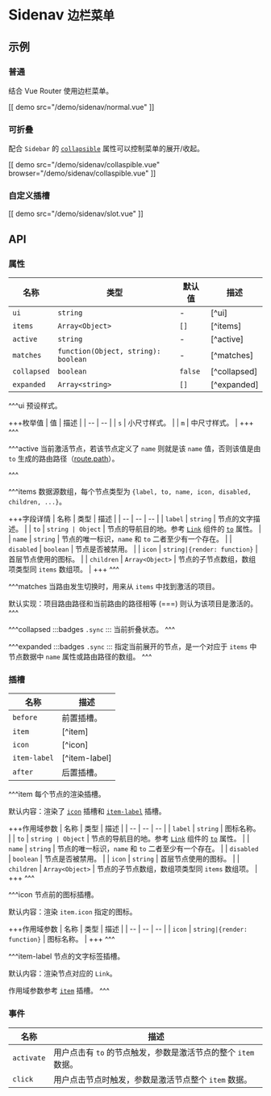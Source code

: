 # Sidenav <small>边栏菜单</small>

## 示例

### 普通

结合 Vue Router 使用边栏菜单。

[[ demo src="/demo/sidenav/normal.vue" ]]

### 可折叠

配合 `Sidebar` 的 [`collapsible`](./sidebar#props-collapsible) 属性可以控制菜单的展开/收起。

[[ demo src="/demo/sidenav/collaspible.vue" browser="/demo/sidenav/collaspible.vue" ]]

### 自定义插槽

[[ demo src="/demo/sidenav/slot.vue" ]]

## API

### 属性

| 名称 | 类型 | 默认值 | 描述 |
| -- | -- | -- | -- |
| ``ui`` | `string` | - | [^ui] |
| ``items`` | `Array<Object>` | `[]` | [^items] |
| ``active`` | `string` | - | [^active] |
| ``matches`` | `function(Object, string): boolean` | - | [^matches] |
| ``collapsed`` | `boolean` | `false` | [^collapsed] |
| ``expanded`` | `Array<string>` | `[]` | [^expanded] |


^^^ui
预设样式。

+++枚举值
| 值 | 描述 |
| -- | -- |
| `s` | 小尺寸样式。 |
| `m` | 中尺寸样式。 |
+++
^^^

^^^active
当前激活节点，若该节点定义了 `name` 则就是该 `name` 值，否则该值是由 `to` 生成的路由路径（[route.path](https://router.vuejs.org/zh/api/#%E8%B7%AF%E7%94%B1%E5%AF%B9%E8%B1%A1%E5%B1%9E%E6%80%A7)）。

^^^

^^^items
数据源数组，每个节点类型为 `{label, to, name, icon, disabled, children, ...}`。

+++字段详情
| 名称 | 类型 | 描述 |
| -- | -- | -- |
| `label` | `string` | 节点的文字描述。 |
| `to` | `string | Object` | 节点的导航目的地。参考 [`Link`](./link) 组件的 [`to`](./link#props-to) 属性。 |
| `name` | `string` | 节点的唯一标识，`name` 和 `to` 二者至少有一个存在。 |
| `disabled` | `boolean` | 节点是否被禁用。 |
| `icon` | `string|{render: function}` | 首层节点使用的图标。 |
| `children` | `Array<Object>` | 节点的子节点数组，数组项类型同 `items` 数组项。 |
+++
^^^

^^^matches
当路由发生切换时，用来从 `items` 中找到激活的项目。

默认实现：项目路由路径和当前路由的路径相等 (===) 则认为该项目是激活的。
^^^

^^^collapsed
:::badges
`.sync`
:::
当前折叠状态。
^^^

^^^expanded
:::badges
`.sync`
:::
指定当前展开的节点，是一个对应于 `items` 中节点数据中 `name` 属性或路由路径的数组。
^^^


### 插槽

| 名称 | 描述 |
| -- | -- |
| ``before`` | 前置插槽。 |
| ``item`` | [^item] |
| ``icon`` | [^icon] |
| ``item-label`` | [^item-label] |
| ``after`` | 后置插槽。 |


^^^item
每个节点的渲染插槽。

默认内容：渲染了 [`icon`](#slots-icon) 插槽和 [`item-label`](#slots-item-label) 插槽。

+++作用域参数
| 名称 | 类型 | 描述 |
| -- | -- | -- |
| `label` | `string` | 图标名称。 |
| `to` | `string | Object` | 节点的导航目的地。参考 [`Link`](./link) 组件的 [`to`](./link#props-to) 属性。 |
| `name` | `string` | 节点的唯一标识，`name` 和 `to` 二者至少有一个存在。 |
| `disabled` | `boolean` | 节点是否被禁用。 |
| `icon` | `string` | 首层节点使用的图标。 |
| `children` | `Array<Object>` | 节点的子节点数组，数组项类型同 `items` 数组项。 |
+++
^^^

^^^icon
节点前的图标插槽。

默认内容：渲染 `item.icon` 指定的图标。

+++作用域参数
| 名称 | 类型 | 描述 |
| -- | -- | -- |
| `icon` | `string|{render: function}` | 图标名称。 |
+++
^^^

^^^item-label
节点的文字标签插槽。

默认内容：渲染节点对应的 `Link`。

作用域参数参考 [`item`](#slots-item) 插槽。
^^^

### 事件

| 名称 | 描述 |
| -- | -- |
| ``activate`` | 用户点击有 `to` 的节点触发，参数是激活节点的整个 `item` 数据。 |
| ``click`` | 用户点击节点时触发，参数是激活节点整个 `item` 数据。 |
